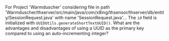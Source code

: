 For Project 'Warmduscher' considering file in path 'Warmduscher/thserver/src/main/java/com/x8ing/thsensor/thserver/db/entity/SessionRequest.java' with name 'SessionRequest.java'... 
The `id` field is initialized with `UUIDUtils.generateShortTextUUID()`. What are the advantages and disadvantages of using a UUID as the primary key compared to using an auto-incrementing integer?